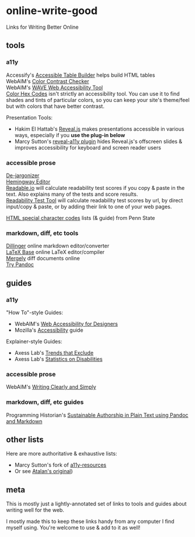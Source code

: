 # online-write-good

Links for Writing Better Online  

## tools  

### a11y  

Accessify's [Accessible Table Builder](http://accessify.com/tools-and-wizards/accessibility-tools/table-builder/) helps build HTML tables  
WebAIM's [Color Contrast Checker](https://webaim.org/resources/contrastchecker/)  
WebAIM's [WAVE Web Accessibility Tool](http://wave.webaim.org)  
[Color Hex Codes](http://www.color-hex.com) isn't strictly an accessibility tool. You can use it to find shades and tints of particular colors, so you can keep your site's theme/feel but with colors that have better contrast.  

Presentation Tools:  
- Hakim El Hattab's [Reveal.js](http://lab.hakim.se/reveal-js/) makes presentations accessible in various ways, especially if you **use the plug-in below**  
- Marcy Sutton's [reveal-a11y plugin](https://github.com/marcysutton/reveal-a11y) hides Reveal.js's offscreen slides & improves accessibility for keyboard and screen reader users  

### accessible prose  

[De-jargonizer](http://scienceandpublic.com)  
[Hemingway Editor](http://www.hemingwayapp.com)  
[Readable.io](https://readable.io/text/) will calculate readability test scores if you copy & paste in the text. Also explains many of the tests and score results.  
[Readability Test Tool](https://www.webpagefx.com/tools/read-able/) will calculate readability test scores by url, by direct input/copy & paste, or by adding their link to one of your web pages.  
  
[HTML special character codes](http://sites.psu.edu/symbolcodes/codehtml/) lists (& guide) from Penn State   

### markdown, diff, etc tools  

[Dillinger](https://dillinger.io) online markdown editor/converter  
[LaTeX Base](https://latexbase.com) online LaTeX editor/compiler  
[Mergely](http://www.mergely.com/editor) diff documents online  
[Try Pandoc](http://pandoc.org/try/)  

## guides  

### a11y  

"How To"-style Guides:  
- WebAIM's [Web Accessibility for Designers](https://webaim.org/resources/designers/)  
- Mozilla's [Accessibility](https://developer.mozilla.org/en-US/docs/Web/Accessibility) guide  

Explainer-style Guides:  
- Axess Lab's [Trends that Exclude](https://axesslab.com/trends/)  
- Axess Lab's [Statistics on Disabilities](https://axesslab.com/statistics-on-disabilities/)  

### accessible prose  

WebAIM's [Writing Clearly and Simply](https://webaim.org/techniques/writing/)  

### markdown, diff, etc guides  

Programming Historian's [Sustainable Authorship in Plain Text using Pandoc and Markdown](https://programminghistorian.org/lessons/sustainable-authorship-in-plain-text-using-pandoc-and-markdown)  

## other lists  

Here are more authoritative & exhaustive lists:  
- Marcy Sutton's fork of [a11y-resources](https://github.com/marcysutton/a11y-resources) 
- Or see [Atalan's original](https://github.com/atalan/a11y-resources))  

## meta  

This is mostly just a lightly-annotated set of links to tools and guides about writing well for the web.  

I mostly made this to keep these links handy from any computer I find myself using. You're welcome to use & add to it as well!  

